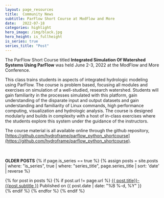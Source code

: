 ```yaml
---
layout: page_resources
title:  Community News
subtitle: ParFlow Short Course at ModFlow and More
date:   2022-07-18 
categories: highlight
hero_image: /img/black.jpg
hero_height: is_fullheight
is_series: true
series_title: "Post"
---
```


The ParFlow Short Course titled **Integrated Simulation Of Watershed Systems Using ParFlow** was held June 2-3, 2022 at the ModFlow and More Conference.  

This class trains students in aspects of integrated hydrologic modeling using ParFlow. The course is problem based, focusing all modules and exercises on simulation of a well-studied, research watershed. Students will gain familiarity in the processes simulated with this platform, gain understanding of the disparate input and output datasets and gain understanding and familiarity of Linux commands, high performance computing, visualization and hydrologic analysis. The course is designed modularly and builds in complexity with a host of in-class exercises where the students explore this system under the guidance of the instructors.

The course material is all available online through the github repository,
[https://github.com/hydroframe/parflow_python_shortcourse](https://github.com/hydroframe/parflow_python_shortcourse). 

<br><br> **OLDER POSTS**
{% if page.is_series == true %}
{% assign posts = site.posts | where: "is_series", true | where: "series_title", page.series_title | sort: 'date' | reverse %}

{% for post in posts %}
        {% if post.url != page.url %}
 		<a href="{{ post.url | prepend: site.baseurl }}">{{ post.title}}- {{post.subtitle }}</a> Published on <time datetime="{{ post.date | date_to_xmlschema }}">{{ post.date | date: "%B %-d, %Y" }}</time><br>
        {% endif %}
{% endfor %}
{% endif %}